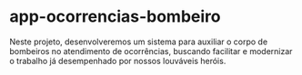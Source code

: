 # app-ocorrencias-bombeiro
Neste projeto, desenvolveremos um sistema para auxiliar o corpo de bombeiros no atendimento de ocorrências, buscando facilitar e modernizar o trabalho já desempenhado por nossos louváveis heróis. 
